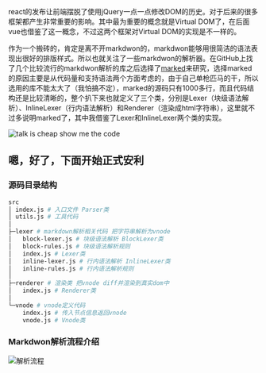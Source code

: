 react的发布让前端摆脱了使用jQuery一点一点修改DOM的历史。对于后来的很多框架都产生非常重要的影响。其中最为重要的概念就是Virtual DOM了，在后面vue也借鉴了这一概念，不过这两个框架对Virtual DOM的实现是不一样的。

作为一个搬砖的，肯定是离不开markdwon的，markdwon能够用很简洁的语法表现出很好的排版样式。所以也就关注了一些markdwon的解析器。在GitHub上找了几个比较流行的markdwon解析的库之后选择了[marked](https://github.com/chjj/marked)来研究，选择marked的原因主要是从代码量和支持语法两个方面考虑的，由于自己单枪匹马的干，所以选用的库不能太大了（我怕搞不定），marked的源码只有1000多行，而且代码结构还是比较清晰的，整个扒下来也就定义了三个类，分别是Lexer（块级语法解析）、InlineLexer（行内语法解析）和Renderer（渲染成html字符串），这里就不过多说明marked了，其中我借鉴了Lexer和InlineLexer两个类的实现。

![talk is cheap show me the code](http://upload-images.jianshu.io/upload_images/6492782-f6e1801eecc16df7.jpg?imageMogr2/auto-orient/strip%7CimageView2/2/w/1240)

## 嗯，好了，下面开始正式安利

### 源码目录结构

```bash
src
│ index.js # 入口文件 Parser类
│ utils.js # 工具代码
│
├─lexer # markdown解析相关代码 把字符串解析为vnode
│   block-lexer.js # 块级语法解析 BlockLexer类
│   block-rules.js # 块级语法解析规则
│   index.js # Lexer类
│   inline-lexer.js # 行内语法解析 InlineLexer类
│   inline-rules.js # 行内语法解析规则
│
├─renderer # 渲染类 把vnode diff并渲染到真实dom中
│   index.js # Renderer类
│
└─vnode # vnode定义代码
    index.js # 传入节点信息返回vnode
    vnode.js # Vnode类
```

### Markdwon解析流程介绍

![解析流程](http://upload-images.jianshu.io/upload_images/6492782-3914a6059d452f9d.png?imageMogr2/auto-orient/strip%7CimageView2/2/w/1240)

